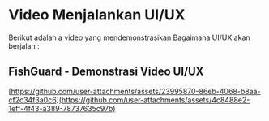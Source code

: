 # Video Menjalankan UI/UX

Berikut adalah a video yang mendemonstrasikan Bagaimana UI/UX akan berjalan : 

## FishGuard - Demonstrasi Video UI/UX
[https://github.com/user-attachments/assets/23995870-86eb-4068-b8aa-cf2c34f3a0c6](https://github.com/user-attachments/assets/4c8488e2-1eff-4f43-a389-78737635c97b)

